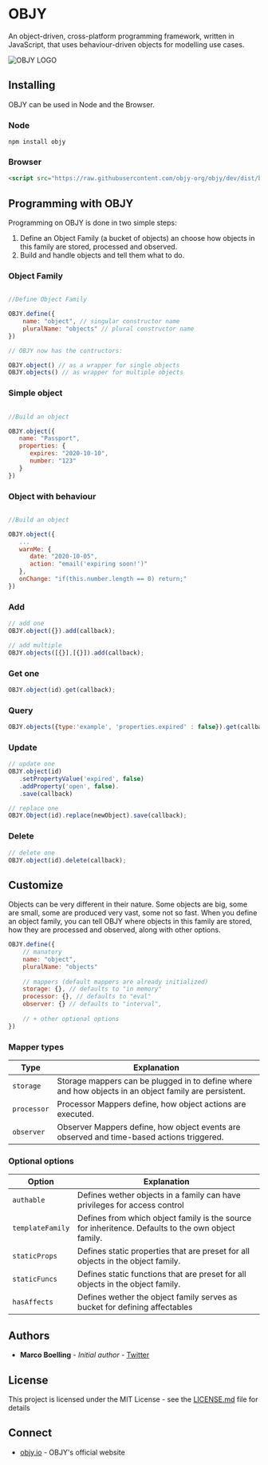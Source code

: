 # OBJY

An object-driven, cross-platform programming framework, written in JavaScript, that uses behaviour-driven objects for modelling use cases.

![OBJY LOGO](assets/objy-icon-full.png "OBJY")

## Installing

OBJY can be used in Node and the Browser.

### Node

```shell
npm install objy
```

### Browser

```html
<script src="https://raw.githubusercontent.com/objy-org/objy/dev/dist/browser.js">
```



## Programming with OBJY

Programming on OBJY is done in two simple steps:

1. Define an Object Family (a bucket of objects) an choose how objects in this family are stored, processed and observed.
2. Build and handle objects and tell them what to do.


### Object Family

```javascript

//Define Object Family

OBJY.define({
	name: "object", // singular constructor name
	pluralName: "objects" // plural constructor name
})

// OBJY now has the contructors:

OBJY.object() // as a wrapper for single objects
OBJY.objects() // as wrapper for multiple objects
```

### Simple object

```javascript

//Build an object

OBJY.object({
   name: "Passport",
   properties: {
      expires: "2020-10-10",
      number: "123"
   }
})
```

### Object with behaviour

```javascript

//Build an object

OBJY.object({
   ...
   warnMe: {
      date: "2020-10-05",
      action: "email('expiring soon!')"
   },
   onChange: "if(this.number.length == 0) return;"
})
```

### Add

```javascript
// add one
OBJY.object({}).add(callback);

// add multiple
OBJY.objects([{}],[{}]).add(callback);
```

### Get one
```javascript
OBJY.object(id).get(callback);
```

### Query

```javascript
OBJY.objects({type:'example', 'properties.expired' : false}).get(callback);
```

### Update

```javascript
// update one
OBJY.object(id)
   .setPropertyValue('expired', false)
   .addProperty('open', false).
   .save(callback)

// replace one
OBJY.Object(id).replace(newObject).save(callback);
```

### Delete

```javascript
// delete one
OBJY.object(id).delete(callback);
```


## Customize

Objects can be very different in their nature. Some objects are big, some are small, some are produced very vast, some not so fast. When you define an object family, you can tell OBJY where objects in this family are stored, how they are processed and observed, along with other options.

```javascript
OBJY.define({
	// manatory
	name: "object",
	pluralName: "objects"
	
	// mappers (default mappers are already initialized)
	storage: {}, // defaults to "in memory"
	processor: {}, // defaults to "eval"
	observer: {} // defaults to "interval",
	
	// + other optional options
})
```

### Mapper types

| Type        | Explanation           | 
| ------------- |-------------| 
| `storage`      | Storage mappers can be plugged in to define where and how objects in an object family are persistent. | 
| `processor`      | Processor Mappers define, how object actions are executed. | 
| `observer`      | Observer Mappers define, how object events are observed and time-based actions triggered. | 

### Optional options

| Option        | Explanation           | 
| ------------- |-------------| 
| `authable`      | Defines wether objects in a family can have privileges for access control | 
| `templateFamily`      | Defines from which object family is the source for inheritence. Defaults to the own object family. |
| `staticProps`      | Defines static properties that are preset for all objects in the object family. |
| `staticFuncs`      | Defines static functions that are preset for all objects in the object family. |
| `hasAffects`      | Defines wether the object family serves as bucket for defining affectables |


## Authors

* **Marco Boelling** - *Initial author* - [Twitter](https://twitter.com/marcoboelling)

## License

This project is licensed under the MIT License - see the [LICENSE.md](LICENSE.md) file for details

## Connect

* [objy.io](https://objy.io) - OBJY's official website

